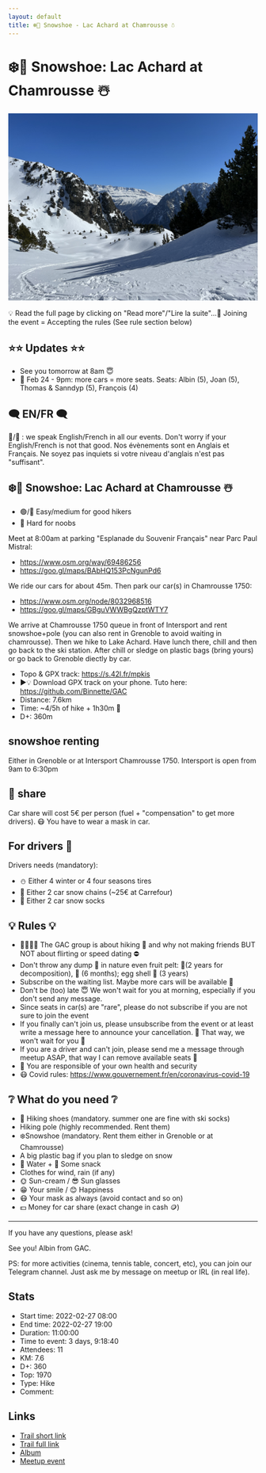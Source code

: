 ```yaml
---
layout: default
title: ❄️🔵 Snowshoe - Lac Achard at Chamrousse ☃️
---
```


# ❄️🔵 Snowshoe: Lac Achard at Chamrousse ☃️

![2022-02-27](../img/orig/2022-02-27.jpg)

💡 Read the full page by clicking on "Read more"/"Lire la suite"...💜
Joining the event = Accepting the rules (See rule section below)

##  ⭐⭐ Updates ⭐⭐ 

* See you tomorrow at 8am 😇
* 📅 Feb 24 - 9pm: more cars = more seats. Seats: Albin (5), Joan (5), Thomas & Sanndyp (5), François (4)

##  🗨️ EN/FR 🗨️ 
🦅/🐓 : we speak English/French in all our events. Don't worry if your English/French is not that good. Nos évènements sont en Anglais et Français. Ne soyez pas inquiets si votre niveau d'anglais n'est pas "suffisant".

##  ❄️🔵 Snowshoe: Lac Achard at Chamrousse ☃️ 

* 🟢/🔵 Easy/medium for good hikers
* 🔴 Hard for noobs

Meet at 8:00am at parking "Esplanade du Souvenir Français" near Parc Paul Mistral:

* https://www.osm.org/way/69486256
* https://goo.gl/maps/BAbHQ153PcNgunPd6

We ride our cars for about 45m. Then park our car(s) in Chamrousse 1750:

* https://www.osm.org/node/8032968516
* https://goo.gl/maps/GBguVWWBgQzptWTY7

We arrive at Chamrousse 1750 queue in front of Intersport and rent snowshoe+pole (you can also rent in Grenoble to avoid waiting in chamrousse). Then we hike to Lake Achard. Have lunch there, chill and then go back to the ski station. After chill or sledge on plastic bags (bring yours) or go back to Grenoble diectly by car.

* Topo & GPX track: https://s.42l.fr/mpkis
* ▶💡 Download GPX track on your phone. Tuto here: https://github.com/Binnette/GAC
* Distance: 7.6km
* Time: \~4/5h of hike + 1h30m 🚗
* D+: 360m

##  snowshoe renting 
Either in Grenoble or at Intersport Chamrousse 1750.
Intersport is open from 9am to 6:30pm

##  🚗 share 
Car share will cost 5€ per person (fuel + "compensation" to get more drivers). 😷 You have to wear a mask in car.

##  For drivers 🚗 
Drivers needs (mandatory):

* ⛄ Either 4 winter or 4 four seasons tires
* 🔗 Either 2 car snow chains (\~25€ at Carrefour)
* 🧦 Either 2 car snow socks

##  💡 Rules 💡 

* 🚶‍♀️🚶‍♂️ The GAC group is about hiking 🥾 and why not making friends BUT NOT about flirting or speed dating ⛔
* Don't throw any dump 🚮 in nature even fruit pelt: 🍌(2 years for decomposition), 🍊 (6 months); egg shell 🥚 (3 years)
* Subscribe on the waiting list. Maybe more cars will be available 🚗
* Don't be (too) late 😇 We won't wait for you at morning, especially if you don't send any message.
* Since seats in car(s) are "rare", please do not subscribe if you are not sure to join the event
* If you finally can't join us, please unsubscribe from the event or at least write a message here to announce your cancellation. 💜 That way, we won't wait for you 💜
* If you are a driver and can't join, please send me a message through meetup ASAP, that way I can remove available seats 🚗
* 💟 You are responsible of your own health and security
* 😷 Covid rules: https://www.gouvernement.fr/en/coronavirus-covid-19

##  ❔ What do you need ❔ 

* 🥾 Hiking shoes (mandatory. summer one are fine with ski socks)
* Hiking pole (highly recommended. Rent them)
* ❄️Snowshoe (mandatory. Rent them either in Grenoble or at Chamrousse)
* A big plastic bag if you plan to sledge on snow
* 🧃 Water + 🍫 Some snack
* Clothes for wind, rain (if any)
* 🌞 Sun-cream / 😎 Sun glasses
* 😁 Your smile / 😊 Happiness
* 😷 Your mask as always (avoid contact and so on)
* 💵 Money for car share (exact change in cash 🪙)

***

If you have any questions, please ask!

See you! Albin from GAC.

PS: for more activities (cinema, tennis table, concert, etc), you can join our Telegram channel. Just ask me by message on meetup or IRL (in real life).

## Stats

- Start time: 2022-02-27 08:00
- End time: 2022-02-27 19:00
- Duration: 11:00:00
- Time to event: 3 days, 9:18:40
- Attendees: 11
- KM: 7.6
- D+: 360
- Top: 1970
- Type: Hike
- Comment: 

## Links

- [Trail short link](https://s.42l.fr/mpkis)
- [Trail full link]()
- [Album](https://binnette.github.io/GacImg2022/2022-02-27-❄️🔵-Snowshoe-Lac-Achard-at-Chamrousse-☃️.html)
- [Meetup event](https://www.meetup.com/grenoble-adventure-club-english-french/events/284208068/)
